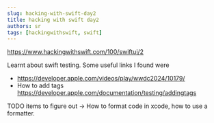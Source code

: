 ```yaml
---
slug: hacking-with-swift-day2
title: hacking with swift day2
authors: sr
tags: [hackingwithswift, swift]
---
```


https://www.hackingwithswift.com/100/swiftui/2

Learnt about swift testing. Some useful links I found were
- https://developer.apple.com/videos/play/wwdc2024/10179/
- How to add tags https://developer.apple.com/documentation/testing/addingtags

TODO items to figure out -> How to format code in xcode, how to use a formatter.
